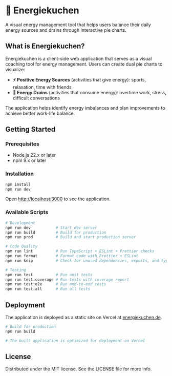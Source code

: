 # 🥧 Energiekuchen

A visual energy management tool that helps users balance their daily energy sources and drains through interactive pie charts.

## What is Energiekuchen?

Energiekuchen is a client-side web application that serves as a visual coaching tool for energy management. Users can create dual pie charts to visualize:

- **⚡ Positive Energy Sources** (activities that give energy): sports, relaxation, time with friends
- **🔋 Energy Drains** (activities that consume energy): overtime work, stress, difficult conversations

The application helps identify energy imbalances and plan improvements to achieve better work-life balance.

## Getting Started

### Prerequisites

- Node.js 22.x or later
- npm 9.x or later

### Installation

```bash
npm install
npm run dev
```

Open [http://localhost:3000](http://localhost:3000) to see the application.

### Available Scripts

```bash
# Development
npm run dev           # Start dev server
npm run build         # Build for production
npm run prod          # Build and start production server

# Code Quality
npm run lint          # Run TypeScript + ESLint + Prettier checks
npm run format        # Format code with Prettier + ESLint
npm run knip          # Check for unused dependencies, exports, and types

# Testing
npm run test          # Run unit tests
npm run test:coverage # Run tests with coverage report
npm run test:e2e      # Run end-to-end tests
npm run test:all      # Run all tests
```

## Deployment

The application is deployed as a static site on Vercel at [energiekuchen.de](https://energiekuchen.de).

```bash
# Build for production
npm run build

# The built application is optimized for deployment on Vercel
```

## License

Distributed under the MIT license. See the LICENSE file for more info.
